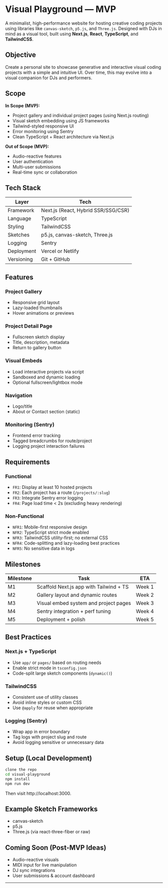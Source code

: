 # Visual Playground — MVP

A minimalist, high-performance website for hosting creative coding projects using libraries like `canvas-sketch`, `p5.js`, and `Three.js`. Designed with DJs in mind as a visual tool, built using **Next.js**, **React**, **TypeScript**, and **TailwindCSS**.

## Objective

Create a personal site to showcase generative and interactive visual coding projects with a simple and intuitive UI. Over time, this may evolve into a visual companion for DJs and performers.

## Scope

**In Scope (MVP):**

- Project gallery and individual project pages (using Next.js routing)
- Visual sketch embedding using JS frameworks
- Tailwind-styled responsive UI
- Error monitoring using Sentry
- Clean TypeScript + React architecture via Next.js

**Out of Scope (MVP):**

- Audio-reactive features
- User authentication
- Multi-user submissions
- Real-time sync or collaboration

## Tech Stack

| Layer      | Tech                                |
| ---------- | ----------------------------------- |
| Framework  | Next.js (React, Hybrid SSR/SSG/CSR) |
| Language   | TypeScript                          |
| Styling    | TailwindCSS                         |
| Sketches   | p5.js, canvas-sketch, Three.js      |
| Logging    | Sentry                              |
| Deployment | Vercel or Netlify                   |
| Versioning | Git + GitHub                        |

## Features

### Project Gallery

- Responsive grid layout
- Lazy-loaded thumbnails
- Hover animations or previews

### Project Detail Page

- Fullscreen sketch display
- Title, description, metadata
- Return to gallery button

### Visual Embeds

- Load interactive projects via script
- Sandboxed and dynamic loading
- Optional fullscreen/lightbox mode

### Navigation

- Logo/title
- About or Contact section (static)

### Monitoring (Sentry)

- Frontend error tracking
- Tagged breadcrumbs for route/project
- Logging project interaction failures

## Requirements

### Functional

- `FR1`: Display at least 10 hosted projects
- `FR2`: Each project has a route (`/projects/:slug`)
- `FR3`: Integrate Sentry error logging
- `FR4`: Page load time < 2s (excluding heavy rendering)

### Non-Functional

- `NFR1`: Mobile-first responsive design
- `NFR2`: TypeScript strict mode enabled
- `NFR3`: TailwindCSS utility-first; no external CSS
- `NFR4`: Code-splitting and lazy-loading best practices
- `NFR5`: No sensitive data in logs

## Milestones

| Milestone | Task                                    | ETA    |
| --------- | --------------------------------------- | ------ |
| M1        | Scaffold Next.js app with Tailwind + TS | Week 1 |
| M2        | Gallery layout and dynamic routes       | Week 2 |
| M3        | Visual embed system and project pages   | Week 3 |
| M4        | Sentry integration + perf tuning        | Week 4 |
| M5        | Deployment + polish                     | Week 5 |

## Best Practices

### Next.js + TypeScript

- Use `app/` or `pages/` based on routing needs
- Enable strict mode in `tsconfig.json`
- Code-split large sketch components (`dynamic()`)

### TailwindCSS

- Consistent use of utility classes
- Avoid inline styles or custom CSS
- Use `@apply` for reuse when appropriate

### Logging (Sentry)

- Wrap app in error boundary
- Tag logs with project slug and route
- Avoid logging sensitive or unnecessary data

## Setup (Local Development)

```bash
clone the repo
cd visual-playground
npm install
npm run dev
```

Then visit http://localhost:3000.

## Example Sketch Frameworks

- canvas-sketch
- p5.js
- Three.js (via react-three-fiber or raw)

## Coming Soon (Post-MVP Ideas)

- Audio-reactive visuals
- MIDI input for live manipulation
- DJ sync integrations
- User submissions & account dashboard

---
